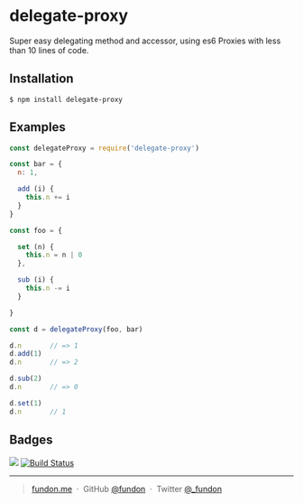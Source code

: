 # delegate-proxy

Super easy delegating method and accessor, using es6 Proxies with less than 10 lines of code.

## Installation

```
$ npm install delegate-proxy
```

## Examples

```js
const delegateProxy = require('delegate-proxy')

const bar = {
  n: 1,

  add (i) {
    this.n += i
  }
}

const foo = {

  set (n) {
    this.n = n | 0
  },

  sub (i) {
    this.n -= i
  }

}

const d = delegateProxy(foo, bar)

d.n       // => 1
d.add(1)
d.n       // => 2

d.sub(2)
d.n       // => 0

d.set(1)
d.n       // 1
```

## Badges

![](https://img.shields.io/badge/license-MIT-blue.svg)
[![Build Status](https://travis-ci.org/fundon/compose-iterator.svg?branch=master)](https://travis-ci.org/fundon/compose-iterator)

---

> [fundon.me](https://fundun.me) &nbsp;&middot;&nbsp;
> GitHub [@fundon](https://github.com/fundon) &nbsp;&middot;&nbsp;
> Twitter [@_fundon](https://twitter.com/_fundon)
